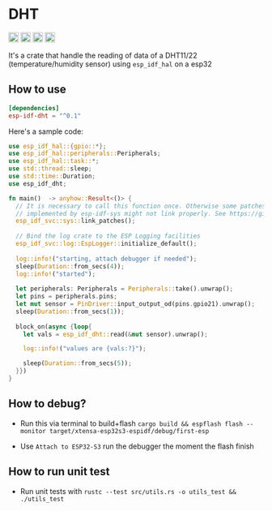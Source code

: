 # DHT
<!-- [![Continuous Integration](https://github.com/ClemPera/dht/actions/workflows/rust_ci.yml/badge.svg)](https://github.com/ClemPera/dht/actions/workflows/rust_ci.yml) -->
[<img alt="github" src="https://img.shields.io/badge/github-ClemPera/esp--idf--dht-8da0cb?style=for-the-badge&labelColor=555555&logo=github" height="20">](https://github.com/ClemPera/esp-idf-dht)
[<img alt="crates.io" src="https://img.shields.io/crates/v/esp-idf-dht.svg?style=for-the-badge&color=fc8d62&logo=rust" height="20">](https://crates.io/crates/esp-idf-dht)
[<img alt="docs.rs" src="https://img.shields.io/badge/docs.rs-esp_idf_dht-66c2a5?style=for-the-badge&labelColor=555555&logo=docs.rs" height="20">](https://docs.rs/esp-idf-dht)
[<img alt="build status" src="https://img.shields.io/github/actions/workflow/status/ClemPera/esp-idf-dht/rust_ci.yml?branch=main&style=for-the-badge" height="20">](https://github.com/ClemPera/esp-idf-dht/actions?query=branch%main)

It's a crate that handle the reading of data of a DHT11/22 (temperature/humidity sensor) using `esp_idf_hal` on a esp32

## How to use

```toml
[dependencies]
esp-idf-dht = "^0.1"
```


Here's a sample code:

```rust
use esp_idf_hal::{gpio::*};
use esp_idf_hal::peripherals::Peripherals;
use esp_idf_hal::task::*;
use std::thread::sleep;
use std::time::Duration;
use esp_idf_dht;

fn main()  -> anyhow::Result<()> {
  // It is necessary to call this function once. Otherwise some patches to the runtime
  // implemented by esp-idf-sys might not link properly. See https://github.com/esp-rs/esp-idf-template/issues/71
  esp_idf_svc::sys::link_patches();
  
  // Bind the log crate to the ESP Logging facilities
  esp_idf_svc::log::EspLogger::initialize_default();
  
  log::info!("starting, attach debugger if needed");
  sleep(Duration::from_secs(4));
  log::info!("started");
  
  let peripherals: Peripherals = Peripherals::take().unwrap();
  let pins = peripherals.pins;
  let mut sensor = PinDriver::input_output_od(pins.gpio21).unwrap();
  sleep(Duration::from_secs(1));
  
  block_on(async {loop{
    let vals = esp_idf_dht::read(&mut sensor).unwrap();

    log::info!("values are {vals:?}");

    sleep(Duration::from_secs(5));
  }})
}
```

## How to debug?
- Run this via terminal to build+flash `cargo build && espflash flash --monitor target/xtensa-esp32s3-espidf/debug/first-esp`

- Use `Attach to ESP32-S3` run the debugger the moment the flash finish

## How to run unit test
- Run unit tests with `rustc --test src/utils.rs -o utils_test && ./utils_test`
